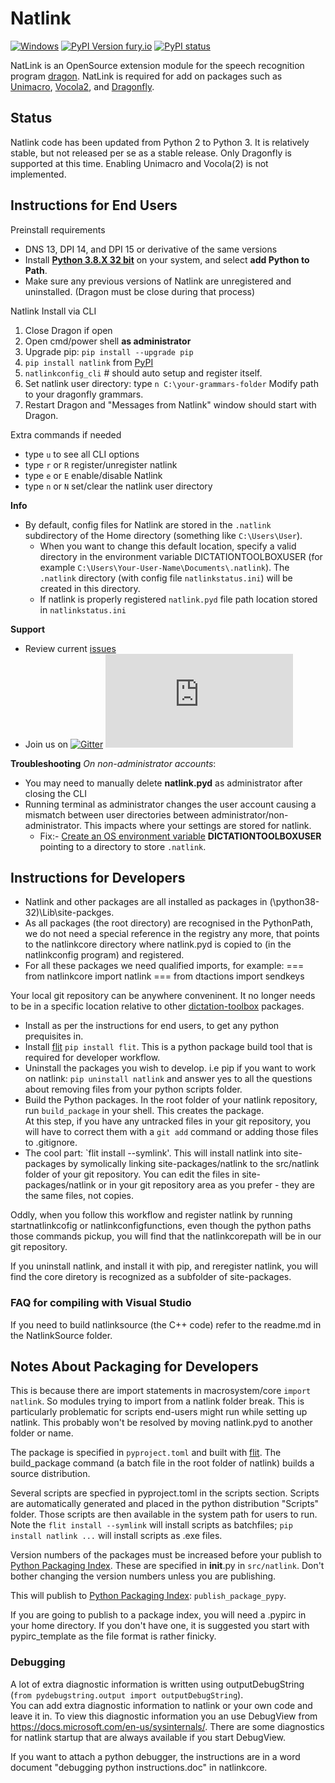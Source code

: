 
# Natlink 
[![Windows](https://svgshare.com/i/ZhY.svg)](https://svgshare.com/i/ZhY.svg) [![PyPI Version fury.io](https://badge.fury.io/py/natlink.svg)](https://pypi.org/project/natlink/) [![PyPI status](https://img.shields.io/pypi/status/natlink.svg)](https://pypi.python.org/pypi/natlink/)

NatLink is an OpenSource extension module for the speech recognition program [dragon](https://www.nuance.com/dragon.html). NatLink is required
for add on packages such as [Unimacro](https://github.com/dictation-toolbox/unimacro), [Vocola2](https://github.com/dictation-toolbox/Vocola2), and [Dragonfly](https://github.com/dictation-toolbox/dragonfly).


## Status

Natlink code has been updated from Python 2 to Python 3. It is relatively stable, but not released per se as a stable release. Only Dragonfly is supported at this time. Enabling Unimacro and Vocola(2) is not implemented. 

## Instructions for End Users

Preinstall requirements
- DNS 13, DPI 14, and DPI 15 or derivative of the same versions
- Install [**Python 3.8.X 32 bit**](https://www.python.org/downloads/release/python-3810/) on your system, and select **add Python to Path**.
- Make sure any previous versions of Natlink are unregistered and uninstalled. (Dragon must be close during that process)

Natlink Install via CLI

1. Close Dragon if open
2. Open cmd/power shell **as administrator**
3. Upgrade pip: `pip install --upgrade pip`
4. `pip install natlink` from [PyPI](https://pypi.org/project/natlink/)
5. `natlinkconfig_cli` # should auto setup and register itself.
6. Set natlink user directory: type `n C:\your-grammars-folder` Modify path to your dragonfly grammars.
7. Restart Dragon and "Messages from Natlink" window should start with Dragon.

Extra commands if needed
- type `u`  to see all CLI options
- type `r` or `R` register/unregister natlink
- type `e` or `E` enable/disable Natlink
- type `n` or `N` set/clear the natlink user directory

**Info**
- By default, config files for Natlink are stored in the `.natlink` subdirectory of the Home directory (something like `C:\Users\User`).
   - When you want to change this default location, specify a valid directory in the environment variable DICTATIONTOOLBOXUSER (for example `C:\Users\Your-User-Name\Documents\.natlink`).
     The `.natlink` directory (with config file `natlinkstatus.ini`) will be created in this directory.
   - If natlink is properly registered `natlink.pyd` file path location stored in `natlinkstatus.ini`

**Support**
 - Review current [issues](https://github.com/dictation-toolbox/natlink/issues?q=is%3Aissue+is%3Aopen+sort%3Aupdated-desc)
 - Join us on [![Gitter](https://badges.gitter.im/dictation-toolbox/natlink.svg)](https://gitter.im/dictation-toolbox/natlink?utm_source=badge&utm_medium=badge&utm_campaign=pr-badge)
[![Matrix](https://img.shields.io/matrix/caster:matrix.org?label=Matrix%20Chat&server_fqdn=matrix.org)](https://matrix.to/#/#dictation-toolbox_natlink:gitter.im&via=matrix.org)
 
**Troubleshooting** 
_On non-administrator accounts_:
- You may need to manually delete **natlink.pyd** as administrator after closing the CLI
- Running terminal as administrator changes the user account causing a mismatch between user directories between administrator/non-administrator. This impacts where your settings are stored for natlink.
   - Fix:- [Create an OS environment variable](https://phoenixnap.com/kb/windows-set-environment-variable) **DICTATIONTOOLBOXUSER** pointing to a directory to store `.natlink`. 


## Instructions for Developers

- Natlink and other packages are all installed as packages in (\python38-32)\Lib\site-packges. 
- As all packages (the root directory) are recognised in the PythonPath, we do not need a special reference in the registry any more, that
  points to the natlinkcore directory where natlink.pyd is copied to (in the natlinkconfig program) and registered.
- For all these packages we need qualified imports, for example:
=== from natlinkcore import natlink
=== from dtactions import sendkeys 

Your local git repository can be anywhere conveninent. It no longer needs to be in a specific location relative to other
[dictation-toolbox](https://github.com/dictation-toolbox) packages.

- Install as per the instructions for end users, to get any python prequisites in.
- Install [flit](https://pypi.org/project/flit/) `pip install flit`. This is a python package build tool that is required for developer workflow.
- Uninstall the packages you wish to develop. i.e pip if you want to work on natlink:
  `pip uninstall natlink` and answer yes to all the questions about removing files from your python scripts folder.
- Build the Python packages. In the root folder of your natlink repository, run `build_package` in your shell. This creates the package.  
  At this step, if you have any untracked files
  in your git repository, you will have to correct them with a `git add` command or adding those files to .gitignore.
- The cool part: `flit install --symlink'. This will install natlink into site-packages by symolically linking
  site-packages/natlink to the src/natlink folder of your git repository. You can edit the files in site-packages/natlink or
  in your git repository area as you prefer - they are the same files, not copies.

Oddly, when you follow this workflow and register natlink by running startnatlinkcofig or natlinkconfigfunctions, even though the
python paths those commands pickup, you will find that the natlinkcorepath will be in our git repository.

If you uninstall natlink, and install it with pip, and reregister natlink, you will find the core diretory is
recognized as a subfolder of site-packages.

### FAQ for compiling with Visual Studio

If you need to build natlinksource (the C++ code) refer to the readme.md in the NatlinkSource folder.

## Notes About Packaging for Developers

This is because there are import statements in macrosystem/core `import natlink`. So modules trying to import from a natlink folder break.
This is particularly problematic for scripts end-users might run while setting up natlink. This probably won't be resolved
by moving natlink.pyd to another folder or name.

The package is specified in `pyproject.toml` and built with [flit](https://pypi.org/project/flit/). The build_package command
(a batch file in the root folder of natlink) builds a source distribution.

Several scripts are specfied in pyproject.toml in the scripts section. Scripts are automatically generated
and placed in the python distribution "Scripts" folder. Those scripts are then available in the system path for
users to run. Note the `flit install --symlink` will install scripts as batchfiles; `pip install natlink ...` will install
scripts as .exe files.

Version numbers of the packages must be increased before your publish to  [Python Packaging Index](https://pypi.org/). These are specified in **init**.py in `src/natlink`. Don't bother changing the
version numbers unless you are publishing.

This will publish to [Python Packaging Index](https://pypi.org/): `publish_package_pypy`.

If you are going to publish to a package index, you will need a .pypirc in your home directory. If you don't have one,
it is suggested you start with pypirc_template as the file format is rather finicky.

### Debugging

A lot of extra diagnostic information is written using outputDebugString (```from pydebugstring.output import outputDebugString```).  
You can add extra diagnostic information to natlink or your own code and leave it in.  To view this diagnostic 
information you an use DebugView from https://docs.microsoft.com/en-us/sysinternals/.  There are some diagnostics for natlink startup that are always 
available if you start DebugView.

If you want to attach a python debugger, the instructions are in a word document "debugging python instructions.doc" in natlinkcore. 




